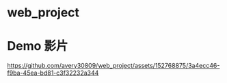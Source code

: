 ﻿# web_project
# Demo 影片
https://github.com/avery30809/web_project/assets/152768875/3a4ecc46-f9ba-45ea-bd81-c3f32232a344

